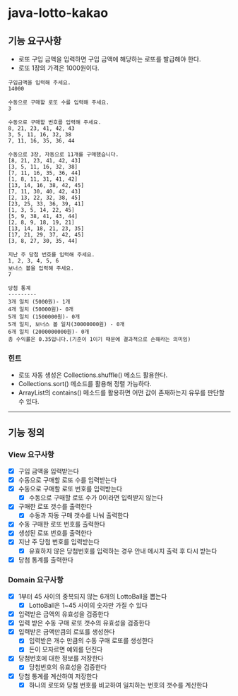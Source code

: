 # java-lotto-kakao

## 기능 요구사항
- 로또 구입 금액을 입력하면 구입 금액에 해당하는 로또를 발급해야 한다. 
- 로또 1장의 가격은 1000원이다. 
```
구입금액을 입력해 주세요.
14000

수동으로 구매할 로또 수를 입력해 주세요.
3

수동으로 구매할 번호를 입력해 주세요.
8, 21, 23, 41, 42, 43
3, 5, 11, 16, 32, 38
7, 11, 16, 35, 36, 44

수동으로 3장, 자동으로 11개를 구매했습니다.
[8, 21, 23, 41, 42, 43]
[3, 5, 11, 16, 32, 38]
[7, 11, 16, 35, 36, 44]
[1, 8, 11, 31, 41, 42]
[13, 14, 16, 38, 42, 45]
[7, 11, 30, 40, 42, 43]
[2, 13, 22, 32, 38, 45]
[23, 25, 33, 36, 39, 41]
[1, 3, 5, 14, 22, 45]
[5, 9, 38, 41, 43, 44]
[2, 8, 9, 18, 19, 21]
[13, 14, 18, 21, 23, 35]
[17, 21, 29, 37, 42, 45]
[3, 8, 27, 30, 35, 44]

지난 주 당첨 번호를 입력해 주세요.
1, 2, 3, 4, 5, 6
보너스 볼을 입력해 주세요.
7

당첨 통계
---------
3개 일치 (5000원)- 1개
4개 일치 (50000원)- 0개
5개 일치 (1500000원)- 0개
5개 일치, 보너스 볼 일치(30000000원) - 0개
6개 일치 (2000000000원)- 0개
총 수익률은 0.35입니다.(기준이 1이기 때문에 결과적으로 손해라는 의미임)
```
### 힌트
- 로또 자동 생성은 Collections.shuffle() 메소드 활용한다. 
- Collections.sort() 메소드를 활용해 정렬 가능하다. 
- ArrayList의 contains() 메소드를 활용하면 어떤 값이 존재하는지 유무를 판단할 수 있다.

---

## 기능 정의

### View 요구사항
- [x] 구입 금액을 입력받는다
- [x] 수동으로 구매할 로또 수를 입력받는다
- [x] 수동으로 구매할 로또 번호를 입력받는다
  - [x] 수동으로 구매할 로또 수가 0이라면 입력받지 않는다
- [x] 구매한 로또 갯수를 출력한다
  - [x] 수동과 자동 구매 갯수를 나눠 출력한다
- [x] 수동 구매한 로또 번호를 출력한다
- [x] 생성된 로또 번호를 출력한다
- [x] 지난 주 당첨 번호를 입력받는다
  - [x] 유효하지 않은 당첨번호를 입력하는 경우 안내 메시지 출력 후 다시 받는다
- [x] 당첨 통계를 출력한다

### Domain 요구사항
- [x] 1부터 45 사이의 중복되지 않는 6개의 LottoBall을 뽑는다
  - [x] LottoBall은 1~45 사이의 숫자만 가질 수 있다
- [x] 입력받은 금액의 유효성을 검증한다
- [x] 입력 받은 수동 구매 로또 갯수의 유효성을 검증한다
- [x] 입력받은 금액만큼의 로또를 생성한다
  - [x] 입력받은 개수 만큼의 수동 구매 로또를 생성한다
  - [x] 돈이 모자르면 예외를 던진다
- [x] 당첨번호에 대한 정보를 저장한다
  - [x] 당첨번호의 유효성을 검증한다
- [x] 당첨 통계를 계산하여 저장한다
  - [x] 하나의 로또와 당첨 번호를 비교하여 일치하는 번호의 갯수를 계산한다